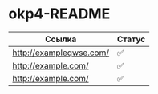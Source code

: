 # okp4-README

| Ссылка                  | Статус |
|-------------------------|--------|
| http://exampleqwse.com/ | ✅      |
| http://example.com/     | ✅      |
| http://example.com/     | ✅      |